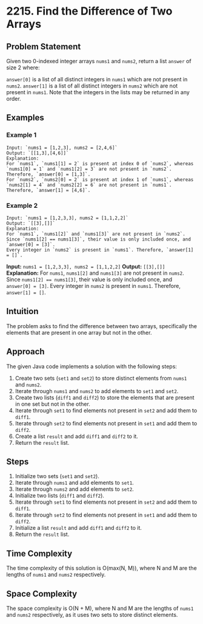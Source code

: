 # 2215. Find the Difference of Two Arrays

## Problem Statement
Given two 0-indexed integer arrays `nums1` and `nums2`, return a list `answer` of size 2 where:

`answer[0]` is a list of all distinct integers in `nums1` which are not present in `nums2`.
`answer[1]` is a list of all distinct integers in `nums2` which are not present in `nums1`.
Note that the integers in the lists may be returned in any order.

## Examples
### Example 1
```plaintext
Input: `nums1 = [1,2,3], nums2 = [2,4,6]`
Output: `[[1,3],[4,6]]`
Explanation:
For `nums1`, `nums1[1] = 2` is present at index 0 of `nums2`, whereas `nums1[0] = 1` and `nums1[2] = 3` are not present in `nums2`. Therefore, `answer[0] = [1,3]`.
For `nums2`, `nums2[0] = 2` is present at index 1 of `nums1`, whereas `nums2[1] = 4` and `nums2[2] = 6` are not present in `nums1`. Therefore, `answer[1] = [4,6]`.

```

### Example 2
```plaintext
Input: `nums1 = [1,2,3,3], nums2 = [1,1,2,2]`
Output: `[[3],[]]`
Explanation:
For `nums1`, `nums1[2]` and `nums1[3]` are not present in `nums2`. Since `nums1[2] == nums1[3]`, their value is only included once, and `answer[0] = [3]`.
Every integer in `nums2` is present in `nums1`. Therefore, `answer[1] = []`.

```
**Input:** `nums1 = [1,2,3,3], nums2 = [1,1,2,2]`
**Output:** `[[3],[]]`
**Explanation:**
For `nums1`, `nums1[2]` and `nums1[3]` are not present in `nums2`. Since `nums1[2] == nums1[3]`, their value is only included once, and `answer[0] = [3]`.
Every integer in `nums2` is present in `nums1`. Therefore, `answer[1] = []`.

## Intuition
The problem asks to find the difference between two arrays, specifically the elements that are present in one array but not in the other.

## Approach
The given Java code implements a solution with the following steps:
1. Create two sets (`set1` and `set2`) to store distinct elements from `nums1` and `nums2`.
2. Iterate through `nums1` and `nums2` to add elements to `set1` and `set2`.
3. Create two lists (`diff1` and `diff2`) to store the elements that are present in one set but not in the other.
4. Iterate through `set1` to find elements not present in `set2` and add them to `diff1`.
5. Iterate through `set2` to find elements not present in `set1` and add them to `diff2`.
6. Create a list `result` and add `diff1` and `diff2` to it.
7. Return the `result` list.

## Steps
1. Initialize two sets (`set1` and `set2`).
2. Iterate through `nums1` and add elements to `set1`.
3. Iterate through `nums2` and add elements to `set2`.
4. Initialize two lists (`diff1` and `diff2`).
5. Iterate through `set1` to find elements not present in `set2` and add them to `diff1`.
6. Iterate through `set2` to find elements not present in `set1` and add them to `diff2`.
7. Initialize a list `result` and add `diff1` and `diff2` to it.
8. Return the `result` list.

## Time Complexity
The time complexity of this solution is O(max(N, M)), where N and M are the lengths of `nums1` and `nums2` respectively.

## Space Complexity
The space complexity is O(N + M), where N and M are the lengths of `nums1` and `nums2` respectively, as it uses two sets to store distinct elements.

